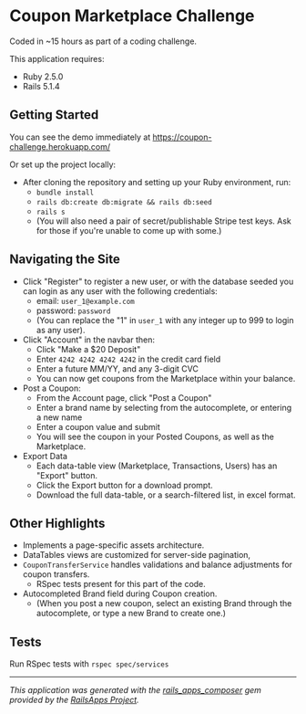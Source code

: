 Coupon Marketplace Challenge
================

Coded in ~15 hours as part of a coding challenge.

This application requires:

- Ruby 2.5.0
- Rails 5.1.4

Getting Started
---------------

You can see the demo immediately at https://coupon-challenge.herokuapp.com/

Or set up the project locally:

- After cloning the repository and setting up your Ruby environment, run:
  - `bundle install`
  - `rails db:create db:migrate && rails db:seed`
  - `rails s`
  - (You will also need a pair of secret/publishable Stripe test keys. Ask for those if you're unable to come up with some.)

Navigating the Site
-------------------

- Click "Register" to register a new user, or with the database seeded you can login as any user with the following credentials:
  - email: `user_1@example.com`
  - password: `password`
  - (You can replace the "1" in `user_1` with any integer up to 999 to login as any user).
- Click "Account" in the navbar then:
  - Click "Make a $20 Deposit"
  - Enter `4242 4242 4242 4242` in the credit card field
  - Enter a future MM/YY, and any 3-digit CVC
  - You can now get coupons from the Marketplace within your balance.
- Post a Coupon:
  - From the Account page, click "Post a Coupon"
  - Enter a brand name by selecting from the autocomplete, or entering a new name
  - Enter a coupon value and submit
  - You will see the coupon in your Posted Coupons, as well as the Marketplace.
- Export Data
  - Each data-table view (Marketplace, Transactions, Users) has an "Export" button.
  - Click the Export button for a download prompt.
  - Download the full data-table, or a search-filtered list, in excel format.

Other Highlights
-----------------
- Implements a page-specific assets architecture.
- DataTables views are customized for server-side pagination,
- `CouponTransferService` handles validations and balance adjustments for coupon transfers.
  - RSpec tests present for this part of the code.
- Autocompleted Brand field during Coupon creation.
  - (When you post a new coupon, select an existing Brand through the autocomplete, or type a new Brand to create one.)


Tests
-----
Run RSpec tests with `rspec spec/services`


*************************
*This application was generated with the [rails_apps_composer](https://github.com/RailsApps/rails_apps_composer) gem
provided by the [RailsApps Project](http://railsapps.github.io/).*
